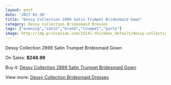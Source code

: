 ```yaml
---
layout: post
date: '2017-01-30'
title: "Dessy Collection 2899 Satin Trumpet Bridesmaid Gown"
category: Dessy Collection Bridesmaid Dresses
tags: ["evening","satin","brand","trumpet","party"]
image: http://img.princessan.com/33141-thickbox_default/dessy-collection-2899-satin-trumpet-bridesmaid-gown.jpg
---
```

Dessy Collection 2899 Satin Trumpet Bridesmaid Gown

On Sales: **$248.99**
<a href="https://www.princessan.com/en/15353-dessy-collection-2899-satin-trumpet-bridesmaid-gown.html"><amp-img layout="responsive" width="600" height="600" src="//img.princessan.com/33141-thickbox_default/dessy-collection-2899-satin-trumpet-bridesmaid-gown.jpg" alt="Dessy Collection 2899 Satin Trumpet Bridesmaid Gown 0" /></a>
<a href="https://www.princessan.com/en/15353-dessy-collection-2899-satin-trumpet-bridesmaid-gown.html"><amp-img layout="responsive" width="600" height="600" src="//img.princessan.com/33142-thickbox_default/dessy-collection-2899-satin-trumpet-bridesmaid-gown.jpg" alt="Dessy Collection 2899 Satin Trumpet Bridesmaid Gown 1" /></a>

Buy it: [Dessy Collection 2899 Satin Trumpet Bridesmaid Gown](https://www.princessan.com/en/15353-dessy-collection-2899-satin-trumpet-bridesmaid-gown.html "Dessy Collection 2899 Satin Trumpet Bridesmaid Gown")

View more: [Dessy Collection Bridesmaid Dresses](https://www.princessan.com/en/111- "Dessy Collection Bridesmaid Dresses")